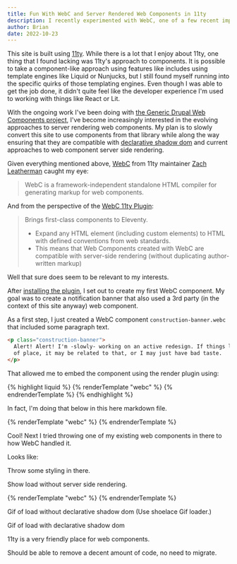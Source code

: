 ```yaml
---
title: Fun With WebC and Server Rendered Web Components in 11ty
description: I recently experimented with WebC, one of a few recent implementaitons of single file web components. Along the way I also learned that 11ty is a great home for working with web components on the server in general.
author: Brian
date: 2022-10-23
---
```


This site is built using [11ty](https://www.11ty.dev/). While there is a lot that I enjoy about 11ty, one thing that I found lacking was 11ty's approach to components. It is possible to take a component-like approach using features like includes using template engines like Liquid or Nunjucks, but I still found myself running into the specific quirks of those templating engines. Even though I was able to get the job done, it didn't quite feel like the developer experience I'm used to working with things like React or Lit.

With the ongoing work I've been doing with [the Generic Drupal Web Components project](https://www.drupal.org/project/gdwc), I've become increasingly interested in the evolving approaches to server rendering web components. My plan is to slowly convert this site to use components from that library while along the way ensuring that they are compatible with [declarative shadow dom](https://web.dev/declarative-shadow-dom/) and current approaches to web component server side rendering.

Given everything mentioned above, [WebC](https://github.com/11ty/webc) from 11ty maintainer [Zach Leatherman](https://www.zachleat.com/) caught my eye:

> WebC is a framework-independent standalone HTML compiler for generating markup for web components.

And from the perspective of the [WebC 11ty Plugin](https://www.11ty.dev/docs/languages/webc/):

> Brings first-class components to Eleventy.
>
> - Expand any HTML element (including custom elements) to HTML with defined conventions from web standards.
> - This means that Web Components created with WebC are compatible with server-side rendering (without duplicating author-written markup)

Well that sure does seem to be relevant to my interests.

After [installing the plugin](https://www.11ty.dev/docs/languages/webc/#installation), I set out to create my first WebC component. My goal was to create a notification banner that also used a 3rd party (in the context of this site anyway) web component.

As a first step, I just created a WebC component `construction-banner.webc` that included some paragraph text.

```html
<p class="construction-banner">
  Alert! Alert! I'm -slowly- working on an active redesign. If things look out
  of place, it may be related to that, or I may just have bad taste.
</p>
```

That allowed me to embed the component using the render plugin using:

{% highlight liquid %}
{% renderTemplate "webc" %}
<construction-banner></construction-banner>
{% endrenderTemplate %}
{% endhighlight %}

In fact, I'm doing that below in this here markdown file.

{% renderTemplate "webc" %}
<banner-paragraph></banner-paragraph>
{% endrenderTemplate %}

Cool! Next I tried throwing one of my existing web components in there to how WebC handled it.

Looks like:

Throw some styling in there.

Show load without server side rendering.

{% renderTemplate "webc" %}
<construction-banner></construction-banner>
{% endrenderTemplate %}

Gif of load without declarative shadow dom (Use shoelace Gif loader.)

Gif of load with declarative shadow dom

11ty is a very friendly place for web components.

Should be able to remove a decent amount of code, no need to migrate.

